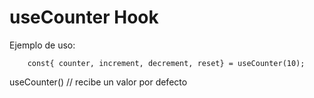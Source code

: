 # useCounter Hook

Ejemplo de uso:
```
    const{ counter, increment, decrement, reset} = useCounter(10);
``` 

useCounter() // recibe un valor por defecto
